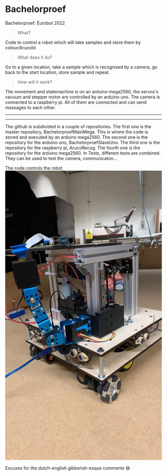# Bachelorproef
Bachelorproef: Eurobot 2022

>What?

Code to control a robot which will take samples and store them by colour/ArucoId

>What does it do?

Go to a given location, take a sample which is recognised by a camera, go back to the start location, store sample and repeat.

>How will it work?

The movement and statemachine is on an arduino mega2560, the servos's vacuum and stepper motor are controlled by an arduino uno. The camera is connected to a raspberry pi. All of them are connected and can send messages to each other.


---
---
The github is subdivided in a couple of repositories. The first one is the master repository, BachelorproefMainMega. This is where the code is stored and executed by an arduino mega2560. The second one is the repository for the arduino uno, BachelorproefSlaveUno. The third one is the repository for the raspberry pi, ArucoRecog. The fourth one is the repository for the arduino mega2560. In Tests, different tests are combined. They can be used to test the camera, communicaton...

The code controls the robot ![autonomous robot](robot.jpg)

Excuses for the dutch-english gibberish-esque comments  :smile:

